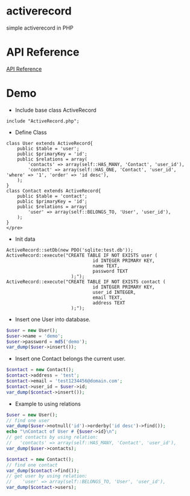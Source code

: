 activerecord
============

simple activerecord in PHP

API Reference
====
[API Reference](http://lloydzhou.github.io/activerecord/)

Demo
===
* Include base class ActiveRecord  
```
include "ActiveRecord.php";
```
* Define Class
```
class User extends ActiveRecord{  
	public $table = 'user';  
	public $primaryKey = 'id';  
	public $relations = array(  
		'contacts' => array(self::HAS_MANY, 'Contact', 'user_id'),  
		'contact' => array(self::HAS_ONE, 'Contact', 'user_id', 'where' => '1', 'order' => 'id desc'),  
	);  
}  
class Contact extends ActiveRecord{
	public $table = 'contact';
	public $primaryKey = 'id';
	public $relations = array(
		'user' => array(self::BELONGS_TO, 'User', 'user_id'),
	);
}
</pre>
```
* Init data
```
ActiveRecord::setDb(new PDO('sqlite:test.db'));
ActiveRecord::execute("CREATE TABLE IF NOT EXISTS user (
                                id INTEGER PRIMARY KEY, 
                                name TEXT, 
                                password TEXT 
                        );");
ActiveRecord::execute("CREATE TABLE IF NOT EXISTS contact (
                                id INTEGER PRIMARY KEY, 
                                user_id INTEGER, 
                                email TEXT,
                                address TEXT
                        );");
```
* Insert one User into database.
```php
$user = new User();
$user->name = 'demo';
$user->password = md5('demo');
var_dump($user->insert());
```
* Insert one Contact belongs the current user.
```php
$contact = new Contact();
$contact->address = 'test';
$contact->email = 'test1234456@domain.com';
$contact->user_id = $user->id;
var_dump($contact->insert());
```
* Example to using relations 
```php
$user = new User();
// find one user
var_dump($user->notnull('id')->orderby('id desc')->find());
echo "\nContact of User # {$user->id}\n";
// get contacts by using relation:
//   'contacts' => array(self::HAS_MANY, 'Contact', 'user_id'),
var_dump($user->contacts);

$contact = new Contact();
// find one contact
var_dump($contact->find());
// get user by using relation:
//    'user' => array(self::BELONGS_TO, 'User', 'user_id'),
var_dump($contact->users);
```

